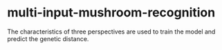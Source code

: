 # multi-input-mushroom-recognition
The characteristics of three perspectives are used to train the model and predict the genetic distance.
